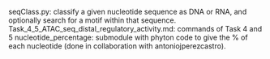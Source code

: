 seqClass.py: classify a given nucleotide sequence as DNA or RNA, and optionally search for a motif within that sequence.
Task_4_5_ATAC_seq_distal_regulatory_activity.md: commands of Task 4 and 5
nucleotide_percentage: submodule with phyton code to give the % of each nucleotide (done in collaboration with antoniojperezcastro).
